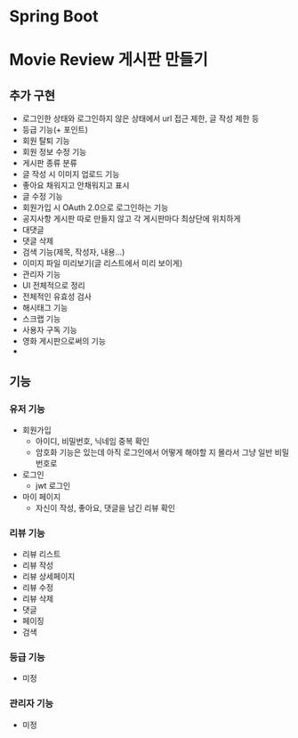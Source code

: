 # Spring Boot
# Movie Review 게시판 만들기

## 추가 구현
- 로그인한 상태와 로그인하지 않은 상태에서 url 접근 제한, 글 작성 제한 등
- 등급 기능(+ 포인트)
- 회원 탈퇴 기능
- 회원 정보 수정 기능
- 게시판 종류 분류
- 글 작성 시 이미지 업로드 기능
- 좋아요 채워지고 안채워지고 표시
- 글 수정 기능
- 회원가입 시 OAuth 2.0으로 로그인하는 기능
- 공지사항 게시판 따로 만들지 않고 각 게시판마다 최상단에 위치하게
- 대댓글
- 댓글 삭제
- 검색 기능(제목, 작성자, 내용...)
- 이미지 파일 미리보기(글 리스트에서 미리 보이게)
- 관리자 기능
- UI 전체적으로 정리
- 전체적인 유효성 검사
- 해시태그 기능
- 스크랩 기능
- 사용자 구독 기능
- 영화 게시판으로써의 기능
- 
## 기능
### 유저 기능
- 회원가입
  - 아이디, 비밀번호, 닉네임 중복 확인
  - 암호화 기능은 있는데 아직 로그인에서 어떻게 해야할 지 몰라서 그냥 일반 비밀번호로
- 로그인
  - jwt 로그인
- 마이 페이지
  - 자신이 작성, 좋아요, 댓글을 남긴 리뷰 확인
  
### 리뷰 기능
- 리뷰 리스트
- 리뷰 작성
- 리뷰 상세페이지
- 리뷰 수정
- 리뷰 삭제
- 댓글
- 페이징
- 검색
  
### 등급 기능
- 미정
  
### 관리자 기능
- 미정
  
### 

